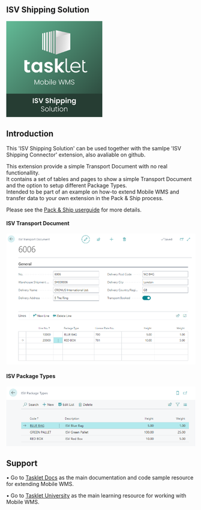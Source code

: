 ## ISV Shipping Solution
<img src="./gfx/applogo.png" width="256"/>

## Introduction
This 'ISV Shipping Solution' can be used together with the samlpe 'ISV Shipping Connector' extension, also avaliable on github.

This extension provide a simple Transport Document with no real functionallity.<br>
It contains a set of tables and pages to show a simple Transport Document and the option to setup different Package Types.<br>
Intended to be part of an example on how-to extend Mobile WMS and transfer data to your own extension in the Pack & Ship process.<p>
Please see the [Pack & Ship userguide](https://docs.taskletfactory.com/x/xQKiCQ) for more details.

#### ISV Transport Document
<img src="./gfx/ISV Transport Document.png"/>


#### ISV Package Types
<img src="./gfx/ISV Package Types.png"/>


## Support
•   Go to [Tasklet Docs](https://docs.taskletfactory.com/display/TFSK/Customization) as the main documentation and code sample resource for extending Mobile WMS.

•   Go to [Tasklet University](https://university.taskletfactory.com/) as the main learning resource for working with Mobile WMS.




